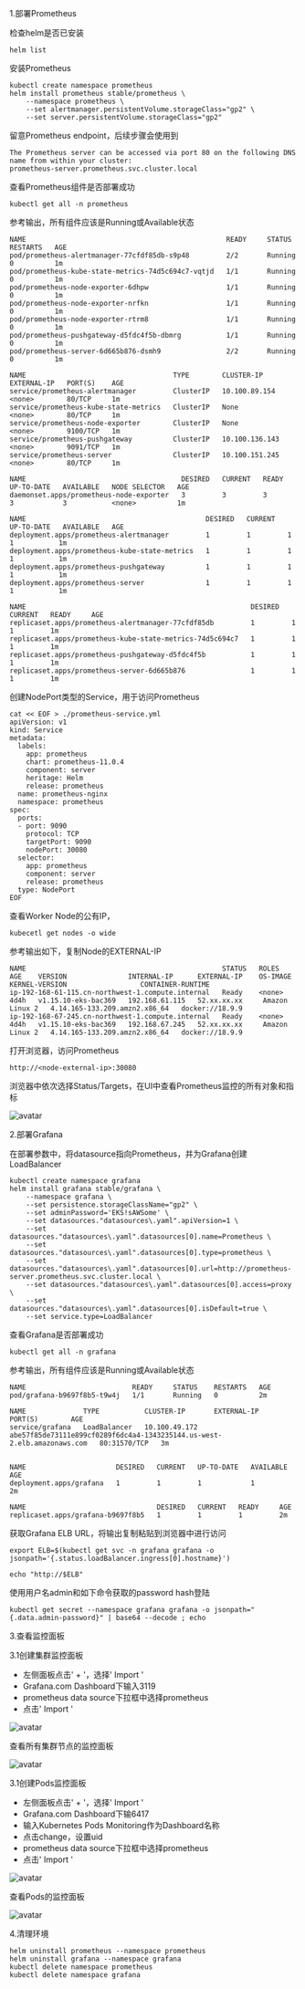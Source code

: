 1.部署Prometheus

检查helm是否已安装

```
helm list
```
安装Prometheus

```
kubectl create namespace prometheus
helm install prometheus stable/prometheus \
    --namespace prometheus \
    --set alertmanager.persistentVolume.storageClass="gp2" \
    --set server.persistentVolume.storageClass="gp2"
```
留意Prometheus endpoint，后续步骤会使用到

```
The Prometheus server can be accessed via port 80 on the following DNS name from within your cluster:
prometheus-server.prometheus.svc.cluster.local
```
查看Prometheus组件是否部署成功

```
kubectl get all -n prometheus

```
参考输出，所有组件应该是Running或Available状态

```
NAME                                                 READY     STATUS    RESTARTS   AGE
pod/prometheus-alertmanager-77cfdf85db-s9p48         2/2       Running   0          1m
pod/prometheus-kube-state-metrics-74d5c694c7-vqtjd   1/1       Running   0          1m
pod/prometheus-node-exporter-6dhpw                   1/1       Running   0          1m
pod/prometheus-node-exporter-nrfkn                   1/1       Running   0          1m
pod/prometheus-node-exporter-rtrm8                   1/1       Running   0          1m
pod/prometheus-pushgateway-d5fdc4f5b-dbmrg           1/1       Running   0          1m
pod/prometheus-server-6d665b876-dsmh9                2/2       Running   0          1m

NAME                                    TYPE        CLUSTER-IP       EXTERNAL-IP   PORT(S)    AGE
service/prometheus-alertmanager         ClusterIP   10.100.89.154    <none>        80/TCP     1m
service/prometheus-kube-state-metrics   ClusterIP   None             <none>        80/TCP     1m
service/prometheus-node-exporter        ClusterIP   None             <none>        9100/TCP   1m
service/prometheus-pushgateway          ClusterIP   10.100.136.143   <none>        9091/TCP   1m
service/prometheus-server               ClusterIP   10.100.151.245   <none>        80/TCP     1m

NAME                                      DESIRED   CURRENT   READY     UP-TO-DATE   AVAILABLE   NODE SELECTOR   AGE
daemonset.apps/prometheus-node-exporter   3         3         3         3            3           <none>          1m

NAME                                            DESIRED   CURRENT   UP-TO-DATE   AVAILABLE   AGE
deployment.apps/prometheus-alertmanager         1         1         1            1           1m
deployment.apps/prometheus-kube-state-metrics   1         1         1            1           1m
deployment.apps/prometheus-pushgateway          1         1         1            1           1m
deployment.apps/prometheus-server               1         1         1            1           1m

NAME                                                       DESIRED   CURRENT   READY     AGE
replicaset.apps/prometheus-alertmanager-77cfdf85db         1         1         1         1m
replicaset.apps/prometheus-kube-state-metrics-74d5c694c7   1         1         1         1m
replicaset.apps/prometheus-pushgateway-d5fdc4f5b           1         1         1         1m
replicaset.apps/prometheus-server-6d665b876                1         1         1         1m

```

创建NodePort类型的Service，用于访问Prometheus

```
cat << EOF > ./prometheus-service.yml
apiVersion: v1
kind: Service
metadata:
  labels:
    app: prometheus
    chart: prometheus-11.0.4
    component: server
    heritage: Helm
    release: prometheus
  name: prometheus-nginx
  namespace: prometheus
spec:
  ports:
  - port: 9090
    protocol: TCP
    targetPort: 9090
    nodePort: 30080
  selector:
    app: prometheus
    component: server
    release: prometheus
  type: NodePort
EOF

```

查看Worker Node的公有IP，

```
kubecetl get nodes -o wide

```
参考输出如下，复制Node的EXTERNAL-IP

```
NAME                                                STATUS   ROLES    AGE    VERSION               INTERNAL-IP      EXTERNAL-IP    OS-IMAGE         KERNEL-VERSION                  CONTAINER-RUNTIME
ip-192-168-61-115.cn-northwest-1.compute.internal   Ready    <none>   4d4h   v1.15.10-eks-bac369   192.168.61.115   52.xx.xx.xx     Amazon Linux 2   4.14.165-133.209.amzn2.x86_64   docker://18.9.9
ip-192-168-67-245.cn-northwest-1.compute.internal   Ready    <none>   4d4h   v1.15.10-eks-bac369   192.168.67.245   52.xx.xx.xx     Amazon Linux 2   4.14.165-133.209.amzn2.x86_64   docker://18.9.9

```
打开浏览器，访问Prometheus

```
http://<node-external-ip>:30080

```
浏览器中依次选择Status/Targets，在UI中查看Prometheus监控的所有对象和指标

![avatar](https://github.com/toreydai/eks-workshop-greater-china/blob/master/china/2020_EKS_Launch_Workshop/media/Pictures/prometheus1.png)

2.部署Grafana

在部署参数中，将datasource指向Prometheus，并为Grafana创建LoadBalancer

```
kubectl create namespace grafana
helm install grafana stable/grafana \
    --namespace grafana \
    --set persistence.storageClassName="gp2" \
    --set adminPassword='EKS!sAWSome' \
    --set datasources."datasources\.yaml".apiVersion=1 \
    --set datasources."datasources\.yaml".datasources[0].name=Prometheus \
    --set datasources."datasources\.yaml".datasources[0].type=prometheus \
    --set datasources."datasources\.yaml".datasources[0].url=http://prometheus-server.prometheus.svc.cluster.local \
    --set datasources."datasources\.yaml".datasources[0].access=proxy \
    --set datasources."datasources\.yaml".datasources[0].isDefault=true \
    --set service.type=LoadBalancer
```
查看Grafana是否部署成功

```
kubectl get all -n grafana

```
参考输出，所有组件应该是Running或Available状态

```
NAME                          READY     STATUS    RESTARTS   AGE
pod/grafana-b9697f8b5-t9w4j   1/1       Running   0          2m

NAME              TYPE           CLUSTER-IP       EXTERNAL-IP                                                               PORT(S)        AGE
service/grafana   LoadBalancer   10.100.49.172   abe57f85de73111e899cf0289f6dc4a4-1343235144.us-west-2.elb.amazonaws.com   80:31570/TCP   3m


NAME                      DESIRED   CURRENT   UP-TO-DATE   AVAILABLE   AGE
deployment.apps/grafana   1         1         1            1           2m

NAME                                DESIRED   CURRENT   READY     AGE
replicaset.apps/grafana-b9697f8b5   1         1         1         2m

```
获取Grafana ELB URL，将输出复制粘贴到浏览器中进行访问

```
export ELB=$(kubectl get svc -n grafana grafana -o jsonpath='{.status.loadBalancer.ingress[0].hostname}')

echo "http://$ELB"
```
使用用户名admin和如下命令获取的password hash登陆

```
kubectl get secret --namespace grafana grafana -o jsonpath="{.data.admin-password}" | base64 --decode ; echo
```
3.查看监控面板

3.1创建集群监控面板

* 左侧面板点击' + '，选择' Import  '
* Grafana.com Dashboard下输入3119
* prometheus data source下拉框中选择prometheus
* 点击' Import  '

![avatar](https://github.com/toreydai/eks-workshop-greater-china/blob/master/china/2020_EKS_Launch_Workshop/media/Pictures/prometheus2.png)

查看所有集群节点的监控面板

![avatar](https://github.com/toreydai/eks-workshop-greater-china/blob/master/china/2020_EKS_Launch_Workshop/media/Pictures/prometheus3.png)

3.1创建Pods监控面板

* 左侧面板点击' + '，选择' Import  '
* Grafana.com Dashboard下输6417
*  输入Kubernetes Pods Monitoring作为Dashboard名称
*  点击change，设置uid
* prometheus data source下拉框中选择prometheus
* 点击' Import  '

![avatar](https://github.com/toreydai/eks-workshop-greater-china/blob/master/china/2020_EKS_Launch_Workshop/media/Pictures/prometheus4.png)

查看Pods的监控面板

![avatar](https://github.com/toreydai/eks-workshop-greater-china/blob/master/china/2020_EKS_Launch_Workshop/media/Pictures/prometheus5.png)

4.清理环境

```
helm uninstall prometheus --namespace prometheus
helm uninstall grafana --namespace grafana
kubectl delete namespace prometheus
kubectl delete namespace grafana
```
